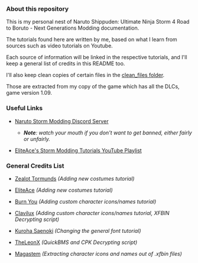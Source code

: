 ### About this repository

This is my personal nest of Naruto Shippuden: Ultimate Ninja Storm 4 Road to Boruto - Next Generations Modding documentation.

The tutorials found here are written by me, based on what I learn from sources such as video tutorials on Youtube.

Each source of information will be linked in the respective tutorials, and I'll keep a general list of credits in this README too.

I'll also keep clean copies of certain files in the [clean_files folder](clean_files).

Those are extracted from my copy of the game which has all the DLCs, game version 1.09.

### Useful Links

* [Naruto Storm Modding Discord Server](https://discord.com/invite/brN9cZxAqm)

  * ***Note**: watch your mouth if you don't want to get banned, either fairly or unfairly.*

* [EliteAce's Storm Modding Tutorials YouTube Playlist](https://www.youtube.com/playlist?list=PLnHvlbyqEo_nRtFGkyWY_YaitmvQAgDtW)

### General Credits List

* [Zealot Tormunds](https://github.com/zealottormunds) *(Adding new costumes tutorial)*

* [EliteAce](https://www.youtube.com/c/EliteAce/videos) *(Adding new costumes tutorial)*

* [Burn You](https://www.youtube.com/watch?v=tlRMvPyfftU) *(Adding custom character icons/names tutorial)*

* [Clavilux](https://www.youtube.com/c/UC6ThnFNtIOaWldCwiqNRB0Q/videos) *(Adding custom character icons/names tutorial, XFBIN Decrypting script)*

* [Kuroha Saenoki](https://www.youtube.com/user/ItachiTheDarkenedOne/videos) *(Changing the general font tutorial)*

* [TheLeonX](https://www.youtube.com/channel/UC5ZOU3R2eWCSGGiAw9pCU6A/videos) *(QuickBMS and CPK Decrypting script)*

* [Magastem](https://www.youtube.com/c/TheWalkingAmongTheDead/videos) *(Extracting character icons and names out of .xfbin files)*